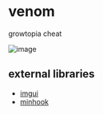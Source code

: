 # venom
growtopia cheat

![image](https://user-images.githubusercontent.com/73388513/223988778-b03a67fa-8392-4242-a1e7-7d763fa38ec3.png)

## external libraries
* [imgui](https://github.com/ocornut/imgui)
* [minhook](https://github.com/TsudaKageyu/minhook)
